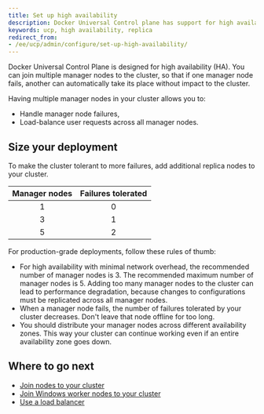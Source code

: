 ```yaml
---
title: Set up high availability
description: Docker Universal Control plane has support for high availability. Learn how to set up your installation to ensure it tolerates failures.
keywords: ucp, high availability, replica
redirect_from:
- /ee/ucp/admin/configure/set-up-high-availability/
---
```


Docker Universal Control Plane is designed for high availability (HA). You can
join multiple manager nodes to the cluster, so that if one manager node fails,
another can automatically take its place without impact to the cluster.

Having multiple manager nodes in your cluster allows you to:

* Handle manager node failures,
* Load-balance user requests across all manager nodes.

## Size your deployment

To make the cluster tolerant to more failures, add additional replica nodes to
your cluster.

| Manager nodes | Failures tolerated |
|:-------------:|:------------------:|
|       1       |         0          |
|       3       |         1          |
|       5       |         2          |

For production-grade deployments, follow these rules of thumb:

* For high availability with minimal
  network overhead, the recommended number of manager nodes is 3. The recommended maximum number of manager
  nodes is 5. Adding too many manager nodes to the cluster can lead to performance degradation,
  because changes to configurations must be replicated across all manager nodes.
* When a manager node fails, the number of failures tolerated by your cluster
  decreases. Don't leave that node offline for too long.
* You should distribute your manager nodes across different availability
  zones. This way your cluster can continue working even if an entire
  availability zone goes down.

## Where to go next

- [Join nodes to your cluster](join-linux-nodes-to-cluster.md)
- [Join Windows worker nodes to your cluster](join-windows-nodes-to-cluster.md)
- [Use a load balancer](use-a-load-balancer.md)
